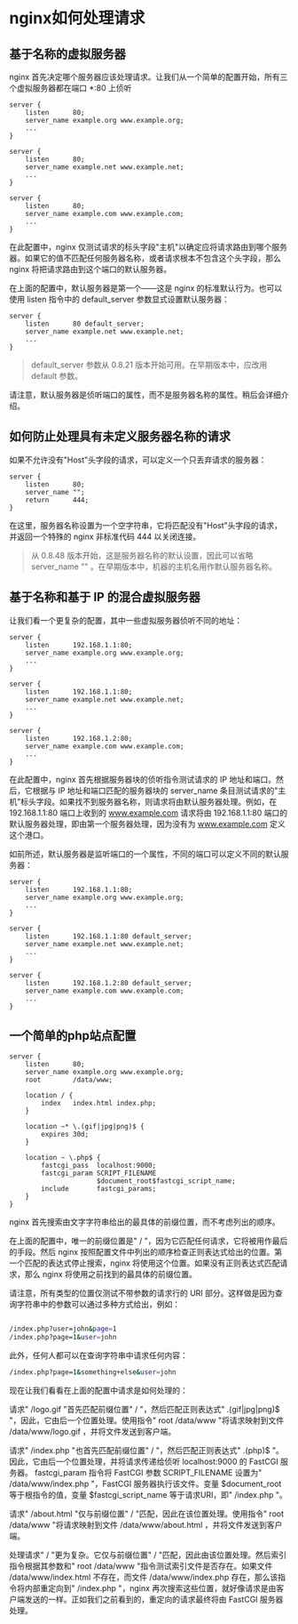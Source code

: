 # nginx如何处理请求

## 基于名称的虚拟服务器

nginx 首先决定哪个服务器应该处理请求。让我们从一个简单的配置开始，所有三个虚拟服务器都在端口 *:80 上侦听

```nginx
server {
    listen      80;
    server_name example.org www.example.org;
    ...
}

server {
    listen      80;
    server_name example.net www.example.net;
    ...
}

server {
    listen      80;
    server_name example.com www.example.com;
    ...
}
```

在此配置中，nginx 仅测试请求的标头字段"主机"以确定应将请求路由到哪个服务器。如果它的值不匹配任何服务器名称，或者请求根本不包含这个头字段，那么 nginx 将把请求路由到这个端口的默认服务器。

在上面的配置中，默认服务器是第一个——这是 nginx 的标准默认行为。也可以使用 listen 指令中的 default_server 参数显式设置默认服务器：

```nginx
server {
    listen      80 default_server;
    server_name example.net www.example.net;
    ...
}
```

> default_server 参数从 0.8.21 版本开始可用。在早期版本中，应改用 default 参数。

请注意，默认服务器是侦听端口的属性，而不是服务器名称的属性。稍后会详细介绍。


## 如何防止处理具有未定义服务器名称的请求

如果不允许没有"Host"头字段的请求，可以定义一个只丢弃请求的服务器：


```nginx
server {
    listen      80;
    server_name "";
    return      444;
}
```

在这里，服务器名称设置为一个空字符串，它将匹配没有"Host"头字段的请求，并返回一个特殊的 nginx 非标准代码 444 以关闭连接。

>从 0.8.48 版本开始，这是服务器名称的默认设置，因此可以省略 server_name "" 。在早期版本中，机器的主机名用作默认服务器名称。

## 基于名称和基于 IP 的混合虚拟服务器

让我们看一个更复杂的配置，其中一些虚拟服务器侦听不同的地址：

```nginx
server {
    listen      192.168.1.1:80;
    server_name example.org www.example.org;
    ...
}

server {
    listen      192.168.1.1:80;
    server_name example.net www.example.net;
    ...
}

server {
    listen      192.168.1.2:80;
    server_name example.com www.example.com;
    ...
}
```

在此配置中，nginx 首先根据服务器块的侦听指令测试请求的 IP 地址和端口。然后，它根据与 IP 地址和端口匹配的服务器块的 server_name 条目测试请求的"主机"标头字段。如果找不到服务器名称，则请求将由默认服务器处理。例如，在 192.168.1.1:80 端口上收到的 www.example.com 请求将由 192.168.1.1:80 端口的默认服务器处理，即由第一个服务器处理，因为没有为 www.example.com 定义这个港口。


如前所述，默认服务器是监听端口的一个属性，不同的端口可以定义不同的默认服务器：

```nginx
server {
    listen      192.168.1.1:80;
    server_name example.org www.example.org;
    ...
}

server {
    listen      192.168.1.1:80 default_server;
    server_name example.net www.example.net;
    ...
}

server {
    listen      192.168.1.2:80 default_server;
    server_name example.com www.example.com;
    ...
}
```


## 一个简单的php站点配置

```nginx
server {
    listen      80;
    server_name example.org www.example.org;
    root        /data/www;

    location / {
        index   index.html index.php;
    }

    location ~* \.(gif|jpg|png)$ {
        expires 30d;
    }

    location ~ \.php$ {
        fastcgi_pass  localhost:9000;
        fastcgi_param SCRIPT_FILENAME
                      $document_root$fastcgi_script_name;
        include       fastcgi_params;
    }
}
```

nginx 首先搜索由文字字符串给出的最具体的前缀位置，而不考虑列出的顺序。

在上面的配置中，唯一的前缀位置是" / "，因为它匹配任何请求，它将被用作最后的手段。然后 nginx 按照配置文件中列出的顺序检查正则表达式给出的位置。第一个匹配的表达式停止搜索，nginx 将使用这个位置。如果没有正则表达式匹配请求，那么 nginx 将使用之前找到的最具体的前缀位置。

请注意，所有类型的位置仅测试不带参数的请求行的 URI 部分。这样做是因为查询字符串中的参数可以通过多种方式给出，例如：

```bash

/index.php?user=john&page=1
/index.php?page=1&user=john

```

此外，任何人都可以在查询字符串中请求任何内容：

```bash
/index.php?page=1&something+else&user=john
```

现在让我们看看在上面的配置中请求是如何处理的：


请求" /logo.gif "首先匹配前缀位置" / "，然后匹配正则表达式" \.(gif|jpg|png)$ "，因此，它由后一个位置处理。使用指令" root /data/www "将请求映射到文件 /data/www/logo.gif ，并将文件发送到客户端。

请求" /index.php "也首先匹配前缀位置" / "，然后匹配正则表达式" \.(php)$ "。因此，它由后一个位置处理，并将请求传递给侦听 localhost:9000 的 FastCGI 服务器。 fastcgi_param 指令将 FastCGI 参数 SCRIPT_FILENAME 设置为" /data/www/index.php "，FastCGI 服务器执行该文件。变量 $document_root 等于根指令的值，变量 $fastcgi_script_name 等于请求URI，即" /index.php "。

请求" /about.html "仅与前缀位置" / "匹配，因此在该位置处理。使用指令" root /data/www "将请求映射到文件 /data/www/about.html ，并将文件发送到客户端。


处理请求" / "更为复杂。它仅与前缀位置" / "匹配，因此由该位置处理。然后索引指令根据其参数和" root /data/www "指令测试索引文件是否存在。如果文件 /data/www/index.html 不存在，而文件 /data/www/index.php 存在，那么该指令将内部重定向到" /index.php "，nginx 再次搜索这些位置，就好像请求是由客户端发送的一样。正如我们之前看到的，重定向的请求最终将由 FastCGI 服务器处理。



